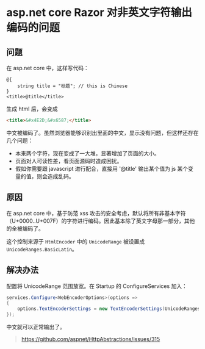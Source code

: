 # asp.net core Razor 对非英文字符输出编码的问题

## 问题

在 asp.net core 中，这样写代码：

```cshtml
@{
    string title = "标题"; // this is Chinese
}
<title>@title</title>
```
生成 html 后，会变成

```html
<title>&#x4E2D;&#x6587;</title>
```
中文被编码了。虽然浏览器能够识别出里面的中文，显示没有问题，但这样还存在几个问题：
* 本来两个字符，现在变成了一大堆，显著增加了页面的大小。
* 页面对人可读性差，看页面源码时造成困扰。
* 假如你需要跟 javascript 进行配合，直接用 '@title' 输出某个值为 js 某个变量的值，则会造成乱码。

## 原因

在 asp.net core 中，基于防范 xss 攻击的安全考虑，默认将所有非基本字符（U+0000..U+007F）的字符进行编码。因此基本除了英文字母那一部分，其他的全被编码了。

这个控制来源于 `HtmlEncoder` 中的 `UnicodeRange` 被设置成 `UnicodeRanges.BasicLatin`。

## 解决办法

配置将 UnicodeRange 范围放宽。在 Startup 的 ConfigureServices 加入：

```cs
services.Configure<WebEncoderOptions>(options =>
{
    options.TextEncoderSettings = new TextEncoderSettings(UnicodeRanges.All);
});
```
中文就可以正常输出了。

> https://github.com/aspnet/HttpAbstractions/issues/315